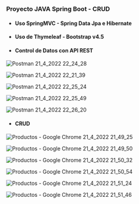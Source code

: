 
### Proyecto JAVA Spring Boot  -  CRUD
- #### Uso SpringMVC - Spring Data Jpa e Hibernate  
- #### Uso de Thymeleaf  -  Bootstrap v4.5
- #### Control de Datos con API REST

![Postman 21_4_2022 22_24_28](https://user-images.githubusercontent.com/88462536/164809705-39a9d364-51b0-4721-8b61-76a040a9c949.png)

![Postman 21_4_2022 22_21_39](https://user-images.githubusercontent.com/88462536/164809809-daa96d66-8269-4535-9ae0-cf4886560a9a.png)

![Postman 21_4_2022 22_25_24](https://user-images.githubusercontent.com/88462536/164809913-16b73c90-b9ef-461d-9ea8-9832b60867ca.png)

![Postman 21_4_2022 22_25_49](https://user-images.githubusercontent.com/88462536/164810004-1be21360-f300-4d3f-b904-3993b02f7d5f.png)

![Postman 21_4_2022 22_26_20](https://user-images.githubusercontent.com/88462536/164810086-a52a6e39-cfdd-49a3-b41c-27a8e3ed9539.png)

- #### CRUD

![Productos - Google Chrome 21_4_2022 21_49_25](https://user-images.githubusercontent.com/88462536/164814376-00a8ab86-769d-4d96-89c3-38b6b6b0c683.png)

![Productos - Google Chrome 21_4_2022 21_49_50](https://user-images.githubusercontent.com/88462536/164814384-604d6253-bbde-49e1-b013-70973dfa87b3.png)

![Productos - Google Chrome 21_4_2022 21_50_32](https://user-images.githubusercontent.com/88462536/164814397-9aa6aed7-cf5d-4187-8717-d35cc547e1be.png)

![Productos - Google Chrome 21_4_2022 21_50_54](https://user-images.githubusercontent.com/88462536/164814408-a0cc6481-264e-4b4f-a905-68bd682477c9.png)

![Productos - Google Chrome 21_4_2022 21_51_24](https://user-images.githubusercontent.com/88462536/164814422-a2e1595b-ba9c-47a1-9d3f-3ab1123a10de.png)

![Productos - Google Chrome 21_4_2022 21_51_46](https://user-images.githubusercontent.com/88462536/164814442-ad86c71a-6757-4956-add3-0313bca12f6a.png)


